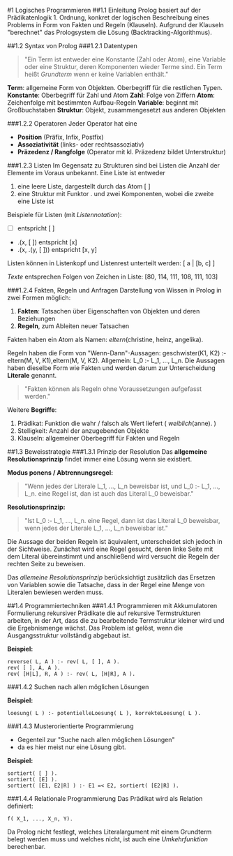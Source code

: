 #1 Logisches Programmieren
##1.1 Einleitung
Prolog basiert auf der Prädikatenlogik 1. Ordnung, konkret der logischen Beschreibung eines Problems in Form von Fakten und Regeln (Klauseln). Aufgrund der Klauseln "berechnet" das Prologsystem die Lösung (Backtracking-Algorithmus).

##1.2 Syntax von Prolog
###1.2.1 Datentypen
>"Ein Term ist entweder eine Konstante (Zahl oder Atom), eine Variable oder eine Struktur, deren Komponenten wieder Terme sind. Ein Term heißt *Grundterm* wenn er keine Variablen enthält."

**Term**: allgemeine Form von Objekten. Oberbegriff für die restlichen Typen. 
**Konstante**: Oberbegriff für Zahl und Atom 
**Zahl**: Folge von Ziffern 
**Atom**: Zeichenfolge mit bestimmten Aufbau-Regeln 
**Variable**: beginnt mit Großbuchstaben 
**Struktur**: Objekt, zusammengesetzt aus anderen Objekten 

###1.2.2 Operatoren
Jeder Operator hat eine
- **Position** (Präfix, Infix, Postfix)
- **Assoziativität** (links- oder rechtsassoziativ)
- **Präzedenz / Rangfolge** (Operator mit kl. Präzedenz bildet Unterstruktur)

###1.2.3 Listen
Im Gegensatz zu Strukturen sind bei Listen die Anzahl der Elemente im Voraus unbekannt. Eine Liste ist entweder

1. eine leere Liste, dargestellt durch das Atom [ ]
2. eine Struktur mit Funktor . und zwei Komponenten, wobei die zweite eine Liste ist

Beispiele für Listen (mit *Listennotation*):

- [ ] entspricht [ ]
- .(x, [ ]) entspricht [x]
- .(x, .(y, [ ])) entspricht [x, y]

Listen können in Listenkopf und Listenrest unterteilt werden: [ a | [b, c] ]

*Texte* entsprechen Folgen von Zeichen in Liste: [80, 114, 111, 108, 111, 103]

###1.2.4 Fakten, Regeln und Anfragen
Darstellung von Wissen in Prolog in zwei Formen möglich:

1. **Fakten**: Tatsachen über Eigenschaften von Objekten und deren Beziehungen
2. **Regeln**, zum Ableiten neuer Tatsachen

Fakten haben ein Atom als Namen: *eltern*(christine, heinz, angelika).

Regeln haben die Form von "Wenn-Dann"-Aussagen: geschwister(K1, K2) :- eltern(M, V, K1),eltern(M, V, K2). Allgemein: L_0 :- L_1, ..., L_n. Die Aussagen haben dieselbe Form wie Fakten und werden darum zur Unterscheidung **Literale** genannt.

>"Fakten können als Regeln ohne Voraussetzungen aufgefasst werden."

Weitere **Begriffe**:

1. Prädikat: Funktion die wahr / falsch als Wert liefert ( *weiblich*(anne). ) 
2. Stelligkeit: Anzahl der anzugebenden Objekte
3. Klauseln: allgemeiner Oberbegriff für Fakten und Regeln 

##1.3 Beweisstrategie
###1.3.1 Prinzip der Resolution
Das **allgemeine Resolutionsprinzip** findet immer eine Lösung wenn sie existiert.

**Modus ponens / Abtrennungsregel:**

>"Wenn jedes der Literale L_1, ..., L_n beweisbar ist, und L_0 :- L_1, ..., L_n. eine Regel ist, dan ist auch das Literal L_0 beweisbar."

**Resolutionsprinzip:**

>"Ist L_0 :- L_1, ..., L_n. eine Regel, dann ist das Literal L_0 beweisbar, wenn jedes der Literale L_1, ..., L_n beweisbar ist."


Die Aussage der beiden Regeln ist äquivalent, unterscheidet sich jedoch in der Sichtweise. Zunächst wird eine Regel gesucht, deren linke Seite mit dem Literal übereinstimmt und anschließend wird versucht die Regeln der rechten Seite zu beweisen.

Das *allemeine Resolutionsprinzip* berücksichtigt zusätzlich das Ersetzen von Variablen sowie die Tatsache, dass in der Regel eine Menge von Literalen bewiesen werden muss.

##1.4 Programmiertechniken
###1.4.1 Programmieren mit Akkumulatoren
Formulierung rekursiver Prädikate die auf rekursive Termstrukturen arbeiten, in der Art, dass die zu bearbeitende Termstruktur kleiner wird und die Ergebnismenge wächst. Das Problem ist gelöst, wenn die  Ausgangsstruktur vollständig abgebaut ist.

**Beispiel:**

	reverse( L, A ) :- rev( L, [ ], A ).
	rev( [ ], A, A ).
	rev( [H|L], R, A ) :- rev( L, [H|R], A ).

###1.4.2 Suchen nach allen möglichen Lösungen

**Beispiel:**

	loesung( L ) :- potentielleLoesung( L ), korrekteLoesung( L ).

###1.4.3 Musterorientierte Programmierung
- Gegenteil zur "Suche nach allen möglichen Lösungen"
- da es hier meist nur eine Lösung gibt.

**Beispiel:**

	sortiert( [ ] ).
	sortiert( [E] ).
	sortiert( [E1, E2|R] ) :- E1 =< E2, sortiert( [E2|R] ).

###1.4.4 Relationale Programmierung
Das Prädikat wird als Relation definiert:
	
	f( X_1, ..., X_n, Y).

Da Prolog nicht festlegt, welches Literalargument mit einem Grundterm belegt werden muss und welches nicht, ist auch eine _Umkehrfunktion_ berechenbar.